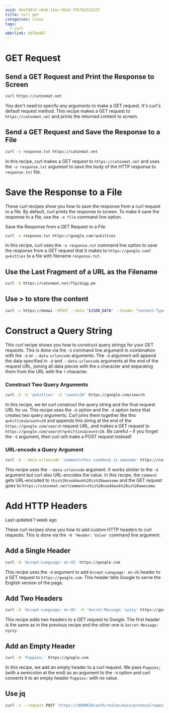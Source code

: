 ```yaml
---
uuid: bbaf4813-c0ab-11ec-92a1-7557b2313227
title: curl get
categories: Linux
tags:
  - curl
abbrlink: 3d76e967
---
```


# GET Request

## Send a GET Request and Print the Response to Screen

```bash
curl https://catonmat.net
```

You don't need to specify any arguments to make a GET request. It's curl's default request method. This recipe makes a GET request to `https://catonmat.net` and prints the returned content to screen.

## Send a GET Request and Save the Response to a File

```bash
curl -o response.txt https://catonmat.net
```

In this recipe, curl makes a GET request to `https://catonmat.net` and uses the `-o response.txt` argument to save the body of the HTTP response to `response.txt` file.

# Save the Response to a File

These curl recipes show you how to save the response from a curl request to a file. By default, curl prints the response to screen. To make it save the response to a file, use the `-o file` command line option.

Save the Response from a GET Request to a File

```bash
curl -o response.txt https://google.com?q=kitties
```

In this recipe, curl uses the `-o response.txt` command line option to save the response from a GET request that it makes to `https://google.com?q=kitties` to a file with filename `response.txt`.

## Use the Last Fragment of a URL as the Filename

```bash
curl -O https://catonmat.net/ftp/digg.pm
```

## Use > to store the content

~~~bash
curl -s https://domai -XPOST --data "$JSON_DATA" --header "Content-Type: application/json"  > result.json
~~~



# Construct a Query String 

This curl recipe shows you how to construct query strings for your GET requests. This is done via the `-G` command line argument in combination with the `-d` or `--data-urlencode` arguments. The `-G` argument will append the data specified in `-d` and `--data-urlencode` arguments at the end of the request URL, joining all data pieces with the `&` character and separating them from the URL with the `?` character.

### Construct Two Query Arguments

```bash
curl -G -d 'q=kitties' -d 'count=20' https://google.com/search
```

In this recipe, we let curl construct the query string and the final request URL for us. This recipe uses the `-G` option and the `-d` option twice that creates two query arguments. Curl joins them together like this `q=kitties&count=20` and appends this string at the end of the `https://google.com/search` request URL, and makes a GET request to `https://google.com/search?q=kitties&count=20`. Be careful – if you forget the `-G` argument, then curl will make a POST request instead!

### URL-encode a Query Argument

```bash
curl -G --data-urlencode 'comment=this cookbook is awesome' https://catonmat.net
```

This recipe uses the `--data-urlencode` argument. It works similar to the `-d` argument but curl also URL-encodes the value. In this recipe, the `comment` gets URL-encoded to `this%20cookbook%20is%20awesome` and the GET request goes to `https://catonmat.net?comment=this%20cookbook%20is%20awesome`.

# Add HTTP Headers

Last updated 1 week ago

These curl recipes show you how to add custom HTTP headers to curl requests. This is done via the `-H 'Header: Value'` command line argument.


## Add a Single Header

```bash
curl -H 'Accept-Language: en-US' https://google.com
```

This recipe uses the `-H` argument to add `Accept-Language: en-US` header to a GET request to `https://google.com`. This header tells Google to serve the English version of the page.

## Add Two Headers

```bash
curl -H 'Accept-Language: en-US' -H 'Secret-Message: xyzzy' https://google.com
```

This recipe adds two headers to a GET request to Google. The first header is the same as in the previous recipe and the other one is `Secret-Message: xyzzy`.

## Add an Empty Header

```bash
curl -H 'Puppies;' https://google.com
```

In this recipe, we add an empty header to a curl request. We pass `Puppies;` (with a semicolon at the end) as an argument to the `-H` option and curl converts it to an empty header `Puppies:` with no value.



## Use jq

~~~bash
curl -s --request POST 'https://$DOMAIN/auth/realms/main/protocol/openid-connect/token' --header 'Content-Type: application/x-www-form-urlencoded' --data-urlencode 'grant_type=client_credentials' --data-urlencode 'client_id=test' | jq -r .access_token)
~~~

